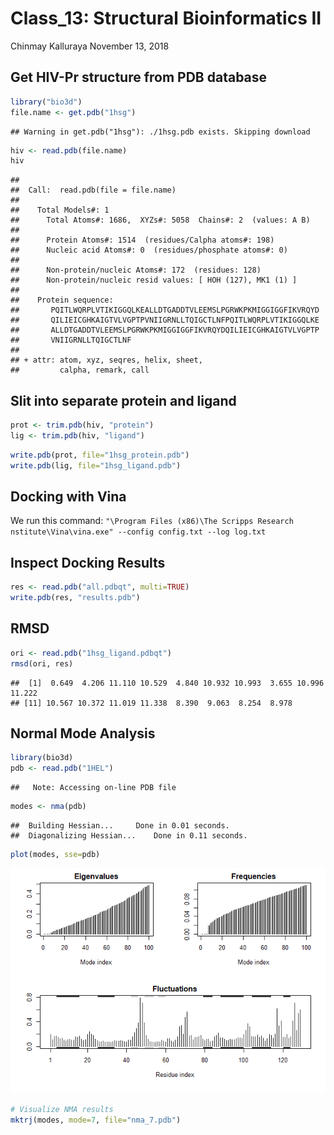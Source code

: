 Class\_13: Structural Bioinformatics II
================
Chinmay Kalluraya
November 13, 2018

Get HIV-Pr structure from PDB database
--------------------------------------

``` r
library("bio3d")
file.name <- get.pdb("1hsg")
```

    ## Warning in get.pdb("1hsg"): ./1hsg.pdb exists. Skipping download

``` r
hiv <- read.pdb(file.name)
hiv
```

    ## 
    ##  Call:  read.pdb(file = file.name)
    ## 
    ##    Total Models#: 1
    ##      Total Atoms#: 1686,  XYZs#: 5058  Chains#: 2  (values: A B)
    ## 
    ##      Protein Atoms#: 1514  (residues/Calpha atoms#: 198)
    ##      Nucleic acid Atoms#: 0  (residues/phosphate atoms#: 0)
    ## 
    ##      Non-protein/nucleic Atoms#: 172  (residues: 128)
    ##      Non-protein/nucleic resid values: [ HOH (127), MK1 (1) ]
    ## 
    ##    Protein sequence:
    ##       PQITLWQRPLVTIKIGGQLKEALLDTGADDTVLEEMSLPGRWKPKMIGGIGGFIKVRQYD
    ##       QILIEICGHKAIGTVLVGPTPVNIIGRNLLTQIGCTLNFPQITLWQRPLVTIKIGGQLKE
    ##       ALLDTGADDTVLEEMSLPGRWKPKMIGGIGGFIKVRQYDQILIEICGHKAIGTVLVGPTP
    ##       VNIIGRNLLTQIGCTLNF
    ## 
    ## + attr: atom, xyz, seqres, helix, sheet,
    ##         calpha, remark, call

Slit into separate protein and ligand
-------------------------------------

``` r
prot <- trim.pdb(hiv, "protein")
lig <- trim.pdb(hiv, "ligand")
```

``` r
write.pdb(prot, file="1hsg_protein.pdb")
write.pdb(lig, file="1hsg_ligand.pdb")
```

Docking with Vina
-----------------

We run this command: `"\Program Files (x86)\The Scripps Research nstitute\Vina\vina.exe" --config config.txt --log log.txt`

Inspect Docking Results
-----------------------

``` r
res <- read.pdb("all.pdbqt", multi=TRUE)
write.pdb(res, "results.pdb")
```

RMSD
----

``` r
ori <- read.pdb("1hsg_ligand.pdbqt")
rmsd(ori, res)
```

    ##  [1]  0.649  4.206 11.110 10.529  4.840 10.932 10.993  3.655 10.996 11.222
    ## [11] 10.567 10.372 11.019 11.338  8.390  9.063  8.254  8.978

Normal Mode Analysis
--------------------

``` r
library(bio3d)
pdb <- read.pdb("1HEL")
```

    ##   Note: Accessing on-line PDB file

``` r
modes <- nma(pdb)
```

    ##  Building Hessian...     Done in 0.01 seconds.
    ##  Diagonalizing Hessian...    Done in 0.11 seconds.

``` r
plot(modes, sse=pdb)
```

![](class13_files/figure-markdown_github/unnamed-chunk-6-1.png)

``` r
# Visualize NMA results
mktrj(modes, mode=7, file="nma_7.pdb")
```
